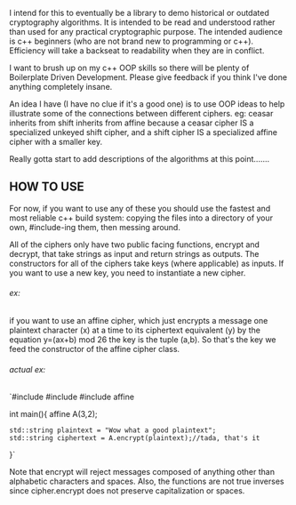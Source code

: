 I intend for this to eventually be a library to demo historical or outdated cryptography algorithms. 
It is intended to be read and understood rather than used for any practical cryptographic purpose.
The intended audience is c++ beginners (who are not brand new to programming or c++).
Efficiency will take a backseat to readability when they are in conflict. 

I want to brush up on my c++ OOP skills so there will be plenty of Boilerplate Driven Development. Please give feedback if you think I've done anything completely insane.

An idea I have (I have no clue if it's a good one) is to use OOP ideas to help illustrate some of the connections between different ciphers. eg: ceasar inherits from shift inherits from affine because a ceasar cipher IS a specialized unkeyed shift cipher, and a shift cipher IS a specialized affine cipher with a smaller key. 

Really gotta start to add descriptions of the algorithms at this point.......


## HOW TO USE
For now, if you want to use any of these you should use the fastest and most reliable c++ build system: copying the files into a directory of your own, #include-ing them, then messing around.

All of the ciphers only have two public facing functions, encrypt and decrypt, that take strings as input and return strings as outputs. The constructors for all of the ciphers take keys (where applicable) as inputs. If you want to use a new key, you need to instantiate a new cipher.

###### ex:
if you want to use an affine cipher, which just encrypts a message one plaintext character (x) at a time to its ciphertext equivalent (y) by the equation y=(ax+b) mod 26 the key is the tuple (a,b). So that's the key we feed the constructor of the affine cipher class.

###### actual ex:

`#include <string>
#include <iostream>
#include affine

int main(){
    affine A(3,2);

    std::string plaintext = "Wow what a good plaintext";
    std::string ciphertext = A.encrypt(plaintext);//tada, that's it
}`

Note that encrypt will reject messages composed of anything other than alphabetic characters and spaces. Also, the functions are not true inverses since cipher.encrypt does not preserve capitalization or spaces. 